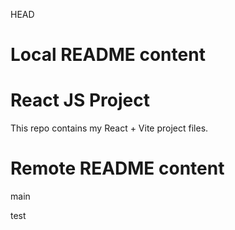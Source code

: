  HEAD
# Local README content
# React JS Project
This repo contains my React + Vite project files.

# Remote README content
 main

test